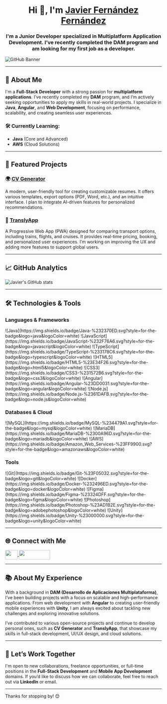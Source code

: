 <div align="center">
  <h1>Hi 👋, I'm <a href="https://porfolio-javvi.vercel.app/" target="_blank">Javier Fernández Fernández</a></h1>
  <h3>I'm a Junior Developer specialized in Multiplatform Application Development. I’ve recently completed the DAM program and am looking for my first job as a developer.</h3>
</div>

![GitHub Banner](https://github.com/user-attachments/assets/b33a5997-4615-42a6-b2aa-4baeba86107a)

---

## 🚀 About Me

I'm a **Full-Stack Developer** with a strong passion for **multiplatform applications**. I’ve recently completed my **DAM** program, and I’m actively seeking opportunities to apply my skills in real-world projects. I specialize in **Java**, **Angular**, and **Web Development**, focusing on performance, scalability, and creating seamless user experiences.

### 🛠️ Currently Learning:
- **Java** (Core and Advanced)
- **AWS** (Cloud Solutions)

---

## 💼 Featured Projects

### **🌍 [CV Generator](https://github.com/javvi/CV-Generator)**
A modern, user-friendly tool for creating customizable resumes. It offers various templates, export options (PDF, Word, etc.), and an intuitive interface. I plan to integrate AI-driven features for personalized recommendations.

### **🚄 [TranslyApp](https://github.com/javvi/TranslyApp)**
A Progressive Web App (PWA) designed for comparing transport options, including trains, flights, and cruises. It provides real-time pricing, booking, and personalized user experiences. I’m working on improving the UX and adding more features to support global users.

---

## 📈 GitHub Analytics

![Javier's GitHub stats](https://github-readme-stats.vercel.app/api?username=javvi&show_icons=true&hide_title=true&theme=radical)

---

## 🛠️ Technologies & Tools

### **Languages & Frameworks**
<p align="left">
  ![Java](https://img.shields.io/badge/Java-%232370ED.svg?style=for-the-badge&logo=java&logoColor=white)
  ![JavaScript](https://img.shields.io/badge/JavaScript-%232F76A6.svg?style=for-the-badge&logo=javascript&logoColor=white)
  ![TypeScript](https://img.shields.io/badge/TypeScript-%233178C6.svg?style=for-the-badge&logo=typescript&logoColor=white)
  ![HTML5](https://img.shields.io/badge/HTML5-%23E34F26.svg?style=for-the-badge&logo=html5&logoColor=white)
  ![CSS3](https://img.shields.io/badge/CSS3-%231572B6.svg?style=for-the-badge&logo=css3&logoColor=white)
  ![Angular](https://img.shields.io/badge/Angular-%23DD0031.svg?style=for-the-badge&logo=angular&logoColor=white)
  ![Node.js](https://img.shields.io/badge/Node.js-%2361DAFB.svg?style=for-the-badge&logo=node.js&logoColor=white)
</p>

### **Databases & Cloud**
<p align="left">
  ![MySQL](https://img.shields.io/badge/MySQL-%234479A1.svg?style=for-the-badge&logo=mysql&logoColor=white)
  ![MariaDB](https://img.shields.io/badge/MariaDB-%2300A96D.svg?style=for-the-badge&logo=mariadb&logoColor=white)
  ![AWS](https://img.shields.io/badge/Amazon_Web_Services-%23FF9900.svg?style=for-the-badge&logo=amazonaws&logoColor=white)
</p>

### **Tools**
<p align="left">
  ![Git](https://img.shields.io/badge/Git-%23F05032.svg?style=for-the-badge&logo=git&logoColor=white)
  ![Docker](https://img.shields.io/badge/Docker-%232496ED.svg?style=for-the-badge&logo=docker&logoColor=white)
  ![Figma](https://img.shields.io/badge/Figma-%23324DFF.svg?style=for-the-badge&logo=figma&logoColor=white)
  ![Photoshop](https://img.shields.io/badge/Photoshop-%23AD1B2E.svg?style=for-the-badge&logo=adobephotoshop&logoColor=white)
  ![Unity](https://img.shields.io/badge/Unity-%23000000.svg?style=for-the-badge&logo=unity&logoColor=white)
</p>

---

## 🌐 Connect with Me

<p align="left">
  <a href="https://linkedin.com/in/javvifernandez/" target="blank">
    <img align="center" src="https://raw.githubusercontent.com/rahuldkjain/github-profile-readme-generator/master/src/images/icons/Social/linked-in-alt.svg" height="30" width="40" />
  </a>
  <a href="mailto:javierfernandez@example.com">
    <img align="center" src="https://img.shields.io/badge/Email-%23E34F26.svg?style=for-the-badge&logo=gmail&logoColor=white" height="30" width="100" />
  </a>
</p>

---

## 📚 About My Experience

With a background in **DAM (Desarrollo de Aplicaciones Multiplataforma)**, I’ve been building projects with a focus on scalable and high-performance applications. From web development with **Angular** to creating user-friendly mobile experiences with **Unity**, I am always excited about tackling new challenges and exploring innovative solutions.

I’ve contributed to various open-source projects and continue to develop personal ones, such as **CV Generator** and **TranslyApp**, that showcase my skills in full-stack development, UI/UX design, and cloud solutions.

---

## 💼 Let’s Work Together

I'm open to new collaborations, freelance opportunities, or full-time positions in the **Full-Stack Development** and **Mobile App Development** domains. If you’d like to discuss how we can collaborate, feel free to reach out via **LinkedIn** or email.

---

Thanks for stopping by! 😊

